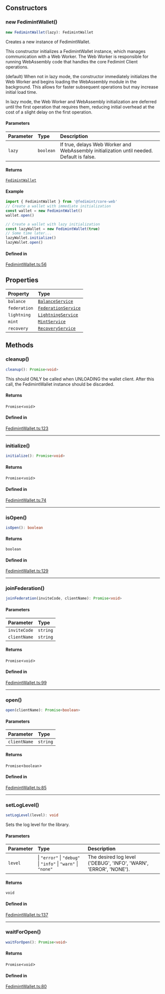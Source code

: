 ## Constructors

### new FedimintWallet()

```ts
new FedimintWallet(lazy): FedimintWallet
```

Creates a new instance of FedimintWallet.

This constructor initializes a FedimintWallet instance, which manages communication
with a Web Worker. The Web Worker is responsible for running WebAssembly code that
handles the core Fedimint Client operations.

(default) When not in lazy mode, the constructor immediately initializes the
Web Worker and begins loading the WebAssembly module in the background. This
allows for faster subsequent operations but may increase initial load time.

In lazy mode, the Web Worker and WebAssembly initialization are deferred until
the first operation that requires them, reducing initial overhead at the cost
of a slight delay on the first operation.

#### Parameters

| Parameter | Type      | Description                                                                               |
| :-------- | :-------- | :---------------------------------------------------------------------------------------- |
| `lazy`    | `boolean` | If true, delays Web Worker and WebAssembly initialization until needed. Default is false. |

#### Returns

[`FedimintWallet`](FedimintWallet.md)

#### Example

```ts
import { FedimintWallet } from '@fedimint/core-web'
// Create a wallet with immediate initialization
const wallet = new FedimintWallet()
wallet.open()

// Create a wallet with lazy initialization
const lazyWallet = new FedimintWallet(true)
// Some time later...
lazyWallet.initialize()
lazyWallet.open()
```

#### Defined in

[FedimintWallet.ts:56](https://github.com/fedimint/fedimint-web-sdk/blob/ae528a0a42c45748231d65cadaa8adbd5129d077/packages/core-web/src/FedimintWallet.ts#L56)

## Properties

| Property     | Type                                                               |
| :----------- | :----------------------------------------------------------------- |
| `balance`    | [`BalanceService`](../../services/classes/BalanceService.md)       |
| `federation` | [`FederationService`](../../services/classes/FederationService.md) |
| `lightning`  | [`LightningService`](../../services/classes/LightningService.md)   |
| `mint`       | [`MintService`](../../services/classes/MintService.md)             |
| `recovery`   | [`RecoveryService`](../../services/classes/RecoveryService.md)     |

## Methods

### cleanup()

```ts
cleanup(): Promise<void>
```

This should ONLY be called when UNLOADING the wallet client.
After this call, the FedimintWallet instance should be discarded.

#### Returns

`Promise`\<`void`\>

#### Defined in

[FedimintWallet.ts:123](https://github.com/fedimint/fedimint-web-sdk/blob/ae528a0a42c45748231d65cadaa8adbd5129d077/packages/core-web/src/FedimintWallet.ts#L123)

---

### initialize()

```ts
initialize(): Promise<void>
```

#### Returns

`Promise`\<`void`\>

#### Defined in

[FedimintWallet.ts:74](https://github.com/fedimint/fedimint-web-sdk/blob/ae528a0a42c45748231d65cadaa8adbd5129d077/packages/core-web/src/FedimintWallet.ts#L74)

---

### isOpen()

```ts
isOpen(): boolean
```

#### Returns

`boolean`

#### Defined in

[FedimintWallet.ts:129](https://github.com/fedimint/fedimint-web-sdk/blob/ae528a0a42c45748231d65cadaa8adbd5129d077/packages/core-web/src/FedimintWallet.ts#L129)

---

### joinFederation()

```ts
joinFederation(inviteCode, clientName): Promise<void>
```

#### Parameters

| Parameter    | Type     |
| :----------- | :------- |
| `inviteCode` | `string` |
| `clientName` | `string` |

#### Returns

`Promise`\<`void`\>

#### Defined in

[FedimintWallet.ts:99](https://github.com/fedimint/fedimint-web-sdk/blob/ae528a0a42c45748231d65cadaa8adbd5129d077/packages/core-web/src/FedimintWallet.ts#L99)

---

### open()

```ts
open(clientName): Promise<boolean>
```

#### Parameters

| Parameter    | Type     |
| :----------- | :------- |
| `clientName` | `string` |

#### Returns

`Promise`\<`boolean`\>

#### Defined in

[FedimintWallet.ts:85](https://github.com/fedimint/fedimint-web-sdk/blob/ae528a0a42c45748231d65cadaa8adbd5129d077/packages/core-web/src/FedimintWallet.ts#L85)

---

### setLogLevel()

```ts
setLogLevel(level): void
```

Sets the log level for the library.

#### Parameters

| Parameter | Type                                                          | Description                                                       |
| :-------- | :------------------------------------------------------------ | :---------------------------------------------------------------- |
| `level`   | \| `"error"` \| `"debug"` \| `"info"` \| `"warn"` \| `"none"` | The desired log level ('DEBUG', 'INFO', 'WARN', 'ERROR', 'NONE'). |

#### Returns

`void`

#### Defined in

[FedimintWallet.ts:137](https://github.com/fedimint/fedimint-web-sdk/blob/ae528a0a42c45748231d65cadaa8adbd5129d077/packages/core-web/src/FedimintWallet.ts#L137)

---

### waitForOpen()

```ts
waitForOpen(): Promise<void>
```

#### Returns

`Promise`\<`void`\>

#### Defined in

[FedimintWallet.ts:80](https://github.com/fedimint/fedimint-web-sdk/blob/ae528a0a42c45748231d65cadaa8adbd5129d077/packages/core-web/src/FedimintWallet.ts#L80)
